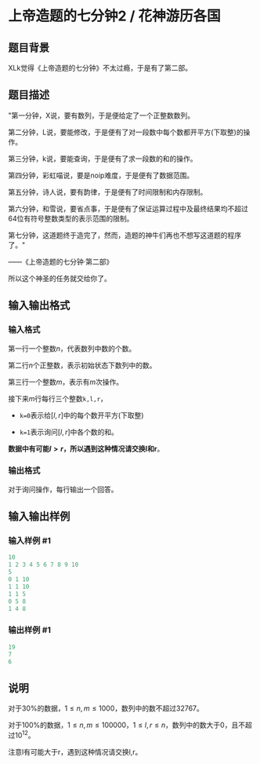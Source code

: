 # 上帝造题的七分钟2 / 花神游历各国

## 题目背景

XLk觉得《上帝造题的七分钟》不太过瘾，于是有了第二部。

## 题目描述

"第一分钟，X说，要有数列，于是便给定了一个正整数数列。

第二分钟，L说，要能修改，于是便有了对一段数中每个数都开平方(下取整)的操作。

第三分钟，k说，要能查询，于是便有了求一段数的和的操作。

第四分钟，彩虹喵说，要是noip难度，于是便有了数据范围。

第五分钟，诗人说，要有韵律，于是便有了时间限制和内存限制。

第六分钟，和雪说，要省点事，于是便有了保证运算过程中及最终结果均不超过64位有符号整数类型的表示范围的限制。

第七分钟，这道题终于造完了，然而，造题的神牛们再也不想写这道题的程序了。"

——《上帝造题的七分钟·第二部》

所以这个神圣的任务就交给你了。

## 输入输出格式

### 输入格式

第一行一个整数$n$，代表数列中数的个数。

第二行$n$个正整数，表示初始状态下数列中的数。

第三行一个整数$m$，表示有$m$次操作。

接下来$m$行每行三个整数`k,l,r`，

- `k=0`表示给$[l,r]$中的每个数开平方(下取整)

- `k=1`表示询问$[l,r]$中各个数的和。

**数据中有可能$l>r$，所以遇到这种情况请交换l和r**。

### 输出格式

对于询问操作，每行输出一个回答。

## 输入输出样例

### 输入样例 #1

```cpp
10
1 2 3 4 5 6 7 8 9 10
5
0 1 10
1 1 10
1 1 5
0 5 8
1 4 8
```


### 输出样例 #1

```cpp
19
7
6
```


## 说明

对于30%的数据，$1\le n,m\le 1000$，数列中的数不超过$32767$。

对于100%的数据，$1 \le n,m \le 100000$，$1 \le l,r \le n$，数列中的数大于$0$，且不超过$10^{12}$。

注意l有可能大于r，遇到这种情况请交换l,r。


